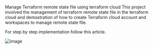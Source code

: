 Manage Terraform remote state file using terraform cloud
This project involved the management of terraform remote state file in the terraform cloud and demostration of how to create Terraform cloud account and workspaces to manage remote state file.

For step by step implementation follow this article.

![image](https://github.com/kaivalya-tolbande/Terraform-remote-state-file-using-terraform-cloud/assets/110324856/846e0d31-4302-4289-83fb-bad8f420a9dd)
